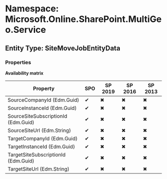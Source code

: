 # Namespace: Microsoft.Online.SharePoint.MultiGeo.Service

## Entity Type: SiteMoveJobEntityData

### Properties

**Availability matrix**

Property | SPO | SP 2019 | SP 2016 | SP 2013
----------|-----|---------|---------|--------
SourceCompanyId (Edm.Guid) | ✔ | ✖ | ✖ | ✖
SourceInstanceId (Edm.Guid) | ✔ | ✖ | ✖ | ✖
SourceSiteSubscriptionId (Edm.Guid) | ✔ | ✖ | ✖ | ✖
SourceSiteUrl (Edm.String) | ✔ | ✖ | ✖ | ✖
TargetCompanyId (Edm.Guid) | ✔ | ✖ | ✖ | ✖
TargetInstanceId (Edm.Guid) | ✔ | ✖ | ✖ | ✖
TargetSiteSubscriptionId (Edm.Guid) | ✔ | ✖ | ✖ | ✖
TargetSiteUrl (Edm.String) | ✔ | ✖ | ✖ | ✖

